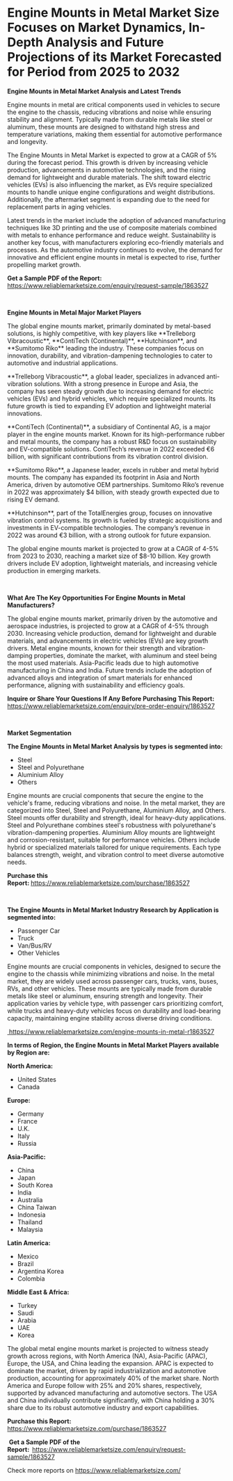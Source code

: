 <p><h1>Engine Mounts in Metal Market Size Focuses on Market Dynamics, In-Depth Analysis and Future Projections of its Market Forecasted for Period from 2025 to 2032</h1></p><p><strong>Engine Mounts in Metal Market Analysis and Latest Trends</strong></p>
<p><p>Engine mounts in metal are critical components used in vehicles to secure the engine to the chassis, reducing vibrations and noise while ensuring stability and alignment. Typically made from durable metals like steel or aluminum, these mounts are designed to withstand high stress and temperature variations, making them essential for automotive performance and longevity.</p><p>The Engine Mounts in Metal Market is expected to grow at a CAGR of 5% during the forecast period. This growth is driven by increasing vehicle production, advancements in automotive technologies, and the rising demand for lightweight and durable materials. The shift toward electric vehicles (EVs) is also influencing the market, as EVs require specialized mounts to handle unique engine configurations and weight distributions. Additionally, the aftermarket segment is expanding due to the need for replacement parts in aging vehicles.</p><p>Latest trends in the market include the adoption of advanced manufacturing techniques like 3D printing and the use of composite materials combined with metals to enhance performance and reduce weight. Sustainability is another key focus, with manufacturers exploring eco-friendly materials and processes. As the automotive industry continues to evolve, the demand for innovative and efficient engine mounts in metal is expected to rise, further propelling market growth.</p></p>
<p><strong>Get a Sample PDF of the Report:&nbsp;</strong> <a href="https://www.reliablemarketsize.com/enquiry/request-sample/1863527?utm_campaign=2005&utm_medium=2&utm_source=Github&utm_content=ia&utm_term=24012025&utm_id=engine-mounts-in-metal">https://www.reliablemarketsize.com/enquiry/request-sample/1863527</a></p>
<p>&nbsp;</p>
<p><strong>Engine Mounts in Metal Major Market Players</strong></p>
<p><p>The global engine mounts market, primarily dominated by metal-based solutions, is highly competitive, with key players like **Trelleborg Vibracoustic**, **ContiTech (Continental)**, **Hutchinson**, and **Sumitomo Riko** leading the industry. These companies focus on innovation, durability, and vibration-dampening technologies to cater to automotive and industrial applications.</p><p>**Trelleborg Vibracoustic**, a global leader, specializes in advanced anti-vibration solutions. With a strong presence in Europe and Asia, the company has seen steady growth due to increasing demand for electric vehicles (EVs) and hybrid vehicles, which require specialized mounts. Its future growth is tied to expanding EV adoption and lightweight material innovations.</p><p>**ContiTech (Continental)**, a subsidiary of Continental AG, is a major player in the engine mounts market. Known for its high-performance rubber and metal mounts, the company has a robust R&D focus on sustainability and EV-compatible solutions. ContiTech’s revenue in 2022 exceeded €6 billion, with significant contributions from its vibration control division.</p><p>**Sumitomo Riko**, a Japanese leader, excels in rubber and metal hybrid mounts. The company has expanded its footprint in Asia and North America, driven by automotive OEM partnerships. Sumitomo Riko’s revenue in 2022 was approximately $4 billion, with steady growth expected due to rising EV demand.</p><p>**Hutchinson**, part of the TotalEnergies group, focuses on innovative vibration control systems. Its growth is fueled by strategic acquisitions and investments in EV-compatible technologies. The company’s revenue in 2022 was around €3 billion, with a strong outlook for future expansion.</p><p>The global engine mounts market is projected to grow at a CAGR of 4-5% from 2023 to 2030, reaching a market size of $8-10 billion. Key growth drivers include EV adoption, lightweight materials, and increasing vehicle production in emerging markets.</p></p>
<p>&nbsp;</p>
<p><strong>What Are The Key Opportunities For Engine Mounts in Metal Manufacturers?</strong></p>
<p><p>The global engine mounts market, primarily driven by the automotive and aerospace industries, is projected to grow at a CAGR of 4-5% through 2030. Increasing vehicle production, demand for lightweight and durable materials, and advancements in electric vehicles (EVs) are key growth drivers. Metal engine mounts, known for their strength and vibration-damping properties, dominate the market, with aluminum and steel being the most used materials. Asia-Pacific leads due to high automotive manufacturing in China and India. Future trends include the adoption of advanced alloys and integration of smart materials for enhanced performance, aligning with sustainability and efficiency goals.</p></p>
<p><strong>Inquire or Share Your Questions If Any Before Purchasing This Report:</strong> <a href="https://www.reliablemarketsize.com/enquiry/pre-order-enquiry/1863527?utm_campaign=2005&utm_medium=2&utm_source=Github&utm_content=ia&utm_term=24012025&utm_id=engine-mounts-in-metal">https://www.reliablemarketsize.com/enquiry/pre-order-enquiry/1863527</a></p>
<p>&nbsp;</p>
<p><strong>Market Segmentation</strong></p>
<p><strong>The Engine Mounts in Metal Market Analysis by types is segmented into:</strong></p>
<p><ul><li>Steel</li><li>Steel and Polyurethane</li><li>Aluminium Alloy</li><li>Others</li></ul></p>
<p><p>Engine mounts are crucial components that secure the engine to the vehicle's frame, reducing vibrations and noise. In the metal market, they are categorized into Steel, Steel and Polyurethane, Aluminium Alloy, and Others. Steel mounts offer durability and strength, ideal for heavy-duty applications. Steel and Polyurethane combines steel's robustness with polyurethane's vibration-dampening properties. Aluminium Alloy mounts are lightweight and corrosion-resistant, suitable for performance vehicles. Others include hybrid or specialized materials tailored for unique requirements. Each type balances strength, weight, and vibration control to meet diverse automotive needs.</p></p>
<p><strong>Purchase this Report:&nbsp;</strong><a href="https://www.reliablemarketsize.com/purchase/1863527?utm_campaign=2005&utm_medium=2&utm_source=Github&utm_content=ia&utm_term=24012025&utm_id=engine-mounts-in-metal">https://www.reliablemarketsize.com/purchase/1863527</a></p>
<p>&nbsp;</p>
<p><strong>The Engine Mounts in Metal Market Industry Research by Application is segmented into:</strong></p>
<p><ul><li>Passenger Car</li><li>Truck</li><li>Van/Bus/RV</li><li>Other Vehicles</li></ul></p>
<p><p>Engine mounts are crucial components in vehicles, designed to secure the engine to the chassis while minimizing vibrations and noise. In the metal market, they are widely used across passenger cars, trucks, vans, buses, RVs, and other vehicles. These mounts are typically made from durable metals like steel or aluminum, ensuring strength and longevity. Their application varies by vehicle type, with passenger cars prioritizing comfort, while trucks and heavy-duty vehicles focus on durability and load-bearing capacity, maintaining engine stability across diverse driving conditions.</p></p>
<p><a href="https://www.reliablemarketsize.com/engine-mounts-in-metal-r1863527?utm_campaign=2005&utm_medium=2&utm_source=Github&utm_content=ia&utm_term=24012025&utm_id=engine-mounts-in-metal">&nbsp;https://www.reliablemarketsize.com/engine-mounts-in-metal-r1863527</a></p>
<p><strong>In terms of Region, the Engine Mounts in Metal Market Players available by Region are:</strong></p>
<p>
    <p> <strong> North America: </strong>
        <ul>
            <li>United States</li>
            <li>Canada</li>
        </ul>
        </p> 
    <p> <strong> Europe: </strong>
        <ul>
            <li>Germany</li>
            <li>France</li>
            <li>U.K.</li>
            <li>Italy</li>
            <li>Russia</li>
        </ul>
        </p> 
    <p> <strong> Asia-Pacific: </strong>
        <ul>
            <li>China</li>
            <li>Japan</li>
            <li>South Korea</li>
            <li>India</li>
            <li>Australia</li>
            <li>China Taiwan</li>
            <li>Indonesia</li>
            <li>Thailand</li>
            <li>Malaysia</li>
        </ul>
        </p> 
    <p> <strong> Latin America: </strong>
        <ul>
            <li>Mexico</li>
            <li>Brazil</li>
            <li>Argentina Korea</li>
            <li>Colombia</li>
        </ul>
        </p> 
    <p> <strong> Middle East & Africa: </strong>
        <ul>
            <li>Turkey</li>
            <li>Saudi</li>
            <li>Arabia</li>
            <li>UAE</li>
            <li>Korea</li>
        </ul>
    </p>
    </p>
<p><p>The global metal engine mounts market is projected to witness steady growth across regions, with North America (NA), Asia-Pacific (APAC), Europe, the USA, and China leading the expansion. APAC is expected to dominate the market, driven by rapid industrialization and automotive production, accounting for approximately 40% of the market share. North America and Europe follow with 25% and 20% shares, respectively, supported by advanced manufacturing and automotive sectors. The USA and China individually contribute significantly, with China holding a 30% share due to its robust automotive industry and export capabilities.</p></p>
<p><strong>Purchase this Report: </strong><a href="https://www.reliablemarketsize.com/purchase/1863527?utm_campaign=2005&utm_medium=2&utm_source=Github&utm_content=ia&utm_term=24012025&utm_id=engine-mounts-in-metal">https://www.reliablemarketsize.com/purchase/1863527</a></p>
<p>&nbsp;<strong>Get a Sample PDF of the Report:&nbsp;&nbsp;</strong><a href="https://www.reliablemarketsize.com/enquiry/request-sample/1863527?utm_campaign=2005&utm_medium=2&utm_source=Github&utm_content=ia&utm_term=24012025&utm_id=engine-mounts-in-metal">https://www.reliablemarketsize.com/enquiry/request-sample/1863527</a></p>
<p><strong></strong></p>
<p>Check more reports on <a href="https://www.reliablemarketsize.com/?utm_campaign=2005&utm_medium=2&utm_source=Github&utm_content=ia&utm_term=24012025&utm_id=engine-mounts-in-metal">https://www.reliablemarketsize.com/</a></p>